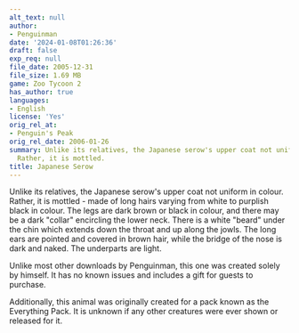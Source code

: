 ```yaml
---
alt_text: null
author:
- Penguinman
date: '2024-01-08T01:26:36'
draft: false
exp_req: null
file_date: 2005-12-31
file_size: 1.69 MB
game: Zoo Tycoon 2
has_author: true
languages:
- English
license: 'Yes'
orig_rel_at:
- Penguin's Peak
orig_rel_date: 2006-01-26
summary: Unlike its relatives, the Japanese serow's upper coat not uniform in colour.
  Rather, it is mottled.
title: Japanese Serow
---
```

Unlike its relatives, the Japanese serow's upper coat not uniform in colour. Rather, it is mottled - made of long hairs varying from white to purplish black in colour. The legs are dark brown or black in colour, and there may be a dark "collar" encircling the lower neck. There is a white "beard" under the chin which extends down the throat and up along the jowls. The long ears are pointed and covered in brown hair, while the bridge of the nose is dark and naked. The underparts are light.

Unlike most other downloads by Penguinman, this one was created solely by himself. It has no known issues and includes a gift for guests to purchase.

Additionally, this animal was originally created for a pack known as the Everything Pack. It is unknown if any other creatures were ever shown or released for it.